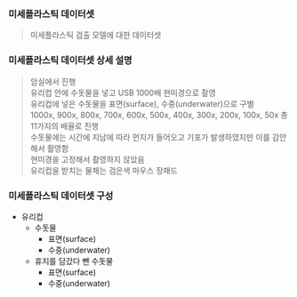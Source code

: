 ### 미세플라스틱 데이터셋

> 미세플라스틱 검출 모델에 대한 데이터셋

### 미세플라스틱 데이터셋 상세 설명

> 암실에서 진행<br/>
> 유리컵 안에 수돗물을 넣고 USB 1000배 현미경으로 촬영<br/>
> 유리컵에 넣은 수돗물을 표면(surface), 수중(underwater)으로 구별<br/>
> 1000x, 900x, 800x, 700x, 600x, 500x, 400x, 300x, 200x, 100x, 50x 총 11가지의 배율로 진행<br/>
> 수돗물에는 시간에 지남에 따라 먼지가 들어오고 기포가 발생하였지만 이를 감안해서 촬영함<br/>
> 현미경을 고정해서 촬영하지 않았음<br/>
> 유리컵을 받치는 물체는 검은색 마우스 장패드<br/>

### 미세플라스틱 데이터셋 구성

-   유리컵<br/>
    -   수돗물<br/>
        -   표면(surface)<br/>
        -   수중(underwater)<br/>
    -   휴지를 담갔다 뺀 수돗물<br/>
        -   표면(surface)<br/>
        -   수중(underwater)<br/>
